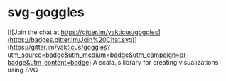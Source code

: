# svg-goggles

[![Join the chat at https://gitter.im/yakticus/goggles](https://badges.gitter.im/Join%20Chat.svg)](https://gitter.im/yakticus/goggles?utm_source=badge&utm_medium=badge&utm_campaign=pr-badge&utm_content=badge)
A scala.js library for creating visualizations using SVG
